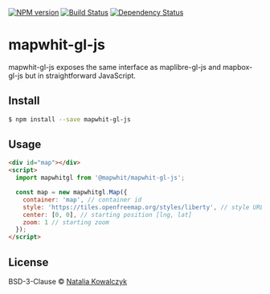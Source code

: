 [![NPM version][npm-image]][npm-url]
[![Build Status][build-image]][build-url]
[![Dependency Status][deps-image]][deps-url]

# mapwhit-gl-js

mapwhit-gl-js exposes the same interface as maplibre-gl-js and mapbox-gl-js but in straightforward JavaScript.

## Install

```sh
$ npm install --save mapwhit-gl-js
```

## Usage

```html
<div id="map"></div>
<script>
  import mapwhitgl from '@mapwhit/mapwhit-gl-js';

  const map = new mapwhitgl.Map({
    container: 'map', // container id
    style: 'https://tiles.openfreemap.org/styles/liberty', // style URL
    center: [0, 0], // starting position [lng, lat]
    zoom: 1 // starting zoom
  });
</script>
```

## License

BSD-3-Clause © [Natalia Kowalczyk](https://melitele.me)

[npm-image]: https://img.shields.io/npm/v/mapwhit-gl-js
[npm-url]: https://npmjs.org/package/mapwhit-gl-js

[build-url]: https://github.com/mapwhit/mapwhit-gl-js/actions/workflows/check.yaml
[build-image]: https://img.shields.io/github/actions/workflow/status/mapwhit/mapwhit-gl-js/check.yaml?branch=main

[deps-image]: https://img.shields.io/librariesio/release/npm/mapwhit-gl-js
[deps-url]: https://libraries.io/npm/mapwhit-gl-js
